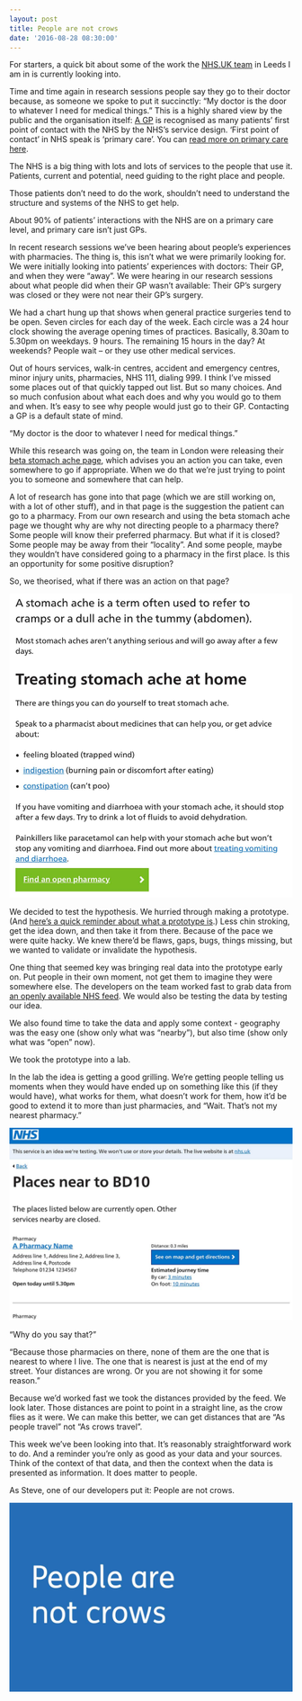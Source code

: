 ```yaml
---
layout: post
title: People are not crows
date: '2016-08-28 08:30:00'
---
```

For starters, a quick bit about some of the work the [NHS.UK team](//transformation.blog.nhs.uk/moving-to-beta) in Leeds I am in is currently looking into.

Time and time again in research sessions people say they go to their doctor because, as someone we spoke to put it succinctly: “My doctor is the door to whatever I need for medical things.” This is a highly shared view by the public and the organisation itself: [A GP](//www.healthcareers.nhs.uk/explore-roles/general-practice-gp) is recognised as many patients’ first point of contact with the NHS by the NHS’s service design.  ‘First  point of contact’ in NHS speak is ‘primary care’. You can [read more on primary care here](//digital.nhs.uk/primary-care).

The NHS is a big thing with lots and lots of services to the people that use it. Patients, current and potential, need guiding to the right place and people.

Those patients don’t need to do the work, shouldn’t need to understand the structure and systems of the NHS to get help.

About 90% of patients’ interactions with the NHS are on a primary care level, and primary care isn’t just GPs.

In recent research sessions we’ve been hearing about people’s experiences with pharmacies. The thing is, this isn’t what we were primarily looking for. We were initially looking into patients’ experiences with doctors: Their GP, and when they were “away”. We were hearing in our research sessions about what people did when their GP wasn’t available: Their GP’s surgery was closed or they were not near their GP’s surgery.

We had a chart hung up that shows when general practice surgeries tend to be open. Seven circles for each day of the week. Each circle was a 24 hour clock showing the average opening times of practices. Basically, 8.30am to 5.30pm on weekdays. 9 hours. The remaining 15 hours in the day? At weekends? People wait – or they use other medical services.

Out of hours services, walk-in centres, accident and emergency centres, minor injury units, pharmacies, NHS 111, dialing 999. I think I’ve missed some places out of that quickly tapped out list. But so many choices. And so much confusion about what each does and why you would go to them and when. It’s easy to see why people would just go to their GP. Contacting a GP is a default state of mind.

“My doctor is the door to whatever I need for medical things.”

While this research was going on, the team in London were releasing their [beta stomach ache page](//beta.nhs.uk/symptoms/stomach-ache), which advises you an action you can take, even somewhere to go if appropriate. When we do that we’re just trying to point you to someone and somewhere that can help.

A lot of research has gone into that page (which we are still working on, with a lot of other stuff), and in that page is the suggestion the patient can go to a pharmacy. From our own research and using the beta stomach ache page we thought why are why not directing people to a pharmacy there? Some people will know their preferred pharmacy. But what if it is closed? Some people may be away from their “locality”. And some people, maybe they wouldn’t have considered going to a pharmacy in the first place. Is this an opportunity for some positive disruption?

So, we theorised, what if there was an action on that page?


![Screen grab of the stomach ache symptoms page](/assets/stomach-ache-symptoms-grab.jpg)

We decided to test the hypothesis. We hurried through making a prototype. (And [here’s a quick reminder about what a prototype is](//www.ermlikeyeah.com/a-short-note-about-prototyping/).) Less chin stroking, get the idea down, and then take it from there. Because of the pace we were quite hacky. We knew there’d be flaws, gaps, bugs, things missing, but we wanted to validate or invalidate the hypothesis.

One thing that seemed key was bringing real data into the prototype early on. Put people in their own moment, not get them to imagine they were somewhere else. The developers on the team worked fast to grab data from [an openly available NHS feed](//v1.syndication.nhschoices.nhs.uk/?apikey=bbccdd). We would also be testing the data by testing our idea.

We also found time to take the data and apply some context - geography was the easy one (show only what was “nearby”), but also time (show only what was “open” now).

We took the prototype into a lab.


In the lab the idea is getting a good grilling. We’re getting people telling us moments when they would have ended up on something like this (if they would have), what works for them, what doesn’t work for them, how it’d be good to extend it to more than just pharmacies, and “Wait. That’s not my nearest pharmacy.”

![Screen grab of results page](/assets/stomach-ache-results-page.jpg)

“Why do you say that?”

“Because those pharmacies on there, none of them are the one that is nearest to where I live. The one that is nearest is just at the end of my street. Your distances are wrong. Or you are not showing it for some reason.”

Because we’d worked fast we took the distances provided by the feed. We look later. Those distances are point to point in a straight line, as the crow flies as it were. We can make this better, we can get distances that are “As people travel” not “As crows travel”.

This week we’ve been looking into that. It’s reasonably straightforward work to do. And a reminder you’re only as good as your data and your sources. Think of the context of that data, and then the context when the data is presented as information. It does matter to people.

As Steve, one of our developers put it: People are not crows.

![People are not crows](/assets/people-are-not-crows.jpg)
